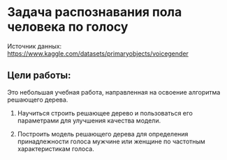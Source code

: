 # Задача распознавания пола человека по голосу

Источник данных: https://www.kaggle.com/datasets/primaryobjects/voicegender

## Цели работы: 

Это небольшая учебная работа, направленная на освоение алгоритма решающего дерева.

1. Научиться строить решающее дерево и пользоваться его параметрами для улучшения качества модели.

2. Построить модель решающего дерева для определения принадлежности голоса мужчине или женщине по частотным характеристикам голоса.

